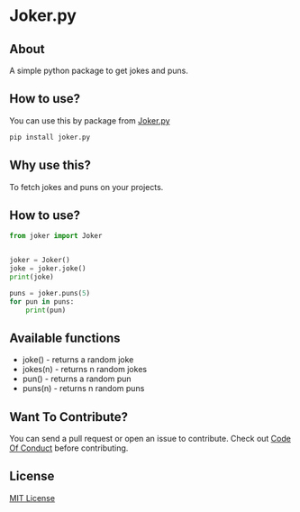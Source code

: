 # Joker.py

## About

A simple python package to get jokes and puns.

## How to use?

You can use this by package from [Joker.py](https://pypi.org/project/joker.py/)

```sh
pip install joker.py
```

## Why use this?

To fetch jokes and puns on your projects.

## How to use?

```py
from joker import Joker


joker = Joker()
joke = joker.joke()
print(joke)

puns = joker.puns(5)
for pun in puns:
    print(pun)

```

## Available functions

- joke() - returns a random joke
- jokes(n) - returns n random jokes
- pun() - returns a random pun
- puns(n) - returns n random puns

## Want To Contribute?

You can send a pull request or open an issue to contribute.
Check out [Code Of Conduct](CODE_OF_CONDUCT.md) before contributing.

## License

[MIT License](LICENSE)
